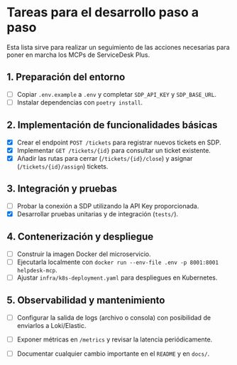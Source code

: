 # Tareas para el desarrollo paso a paso

Esta lista sirve para realizar un seguimiento de las acciones necesarias para poner en marcha los MCPs de ServiceDesk Plus.

## 1. Preparación del entorno
- [ ] Copiar `.env.example` a `.env` y completar `SDP_API_KEY` y `SDP_BASE_URL`.
- [ ] Instalar dependencias con `poetry install`.

## 2. Implementación de funcionalidades básicas
- [x] Crear el endpoint `POST /tickets` para registrar nuevos tickets en SDP.
- [x] Implementar `GET /tickets/{id}` para consultar un ticket existente.
- [x] Añadir las rutas para cerrar (`/tickets/{id}/close`) y asignar (`/tickets/{id}/assign`) tickets.

## 3. Integración y pruebas
- [ ] Probar la conexión a SDP utilizando la API Key proporcionada.
- [x] Desarrollar pruebas unitarias y de integración (`tests/`).

## 4. Contenerización y despliegue
- [ ] Construir la imagen Docker del microservicio.
- [ ] Ejecutarla localmente con `docker run --env-file .env -p 8001:8001 helpdesk-mcp`.
- [ ] Ajustar `infra/k8s-deployment.yaml` para despliegues en Kubernetes.

## 5. Observabilidad y mantenimiento
- [ ] Configurar la salida de logs (archivo o consola) con posibilidad de enviarlos a Loki/Elastic.
- [ ] Exponer métricas en `/metrics` y revisar la latencia periódicamente.
- [ ] Documentar cualquier cambio importante en el `README` y en `docs/`.


